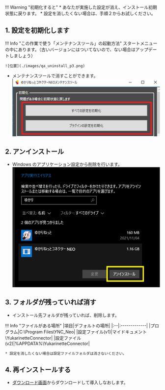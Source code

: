 
!!! Warning "初期化すると"
    * あなたが実施した設定が消え、インストール初期状態に戻ります。
    * 設定を消したくない場合は、手順２からお試しください。


## 1. 設定を初期化します

!!! Info "この作業で使う「メンテナンスツール」の起動方法"
    スタートメニューの中にあります。（古いバージョンにはついてないので、ない場合はアップデートしましょう）

    ![位置](./images/qa_uninstall_p3.png)


* メンテナンスツールで消すことができます。
![メンテナンスツール](images/qa_uninstall_p2.png)


## 2. アンインストール

* Windows のアプリケーション設定から削除を行います。
![アンインストール](images/qa_uninstall_p1.png)

## 3. フォルダが残っていれば消す

* インストール先フォルダが残っていれば、削除します。

!!! Info "ファイルがある場所"
    |項目|デフォルトの場所|
    |:--|:-------------|
    |プログラム|C:\Program Files\YNC_Neo|
    |設定ファイル(v1)|マイドキュメント\YukarinetteConnector|
    |設定ファイル(v2)|%APPDATA%\YukarinetteConnector|

    * 設定を消したくない場合は設定ファイルフォルダは消さないください。

## 4. 再インストールする

* [ダウンロード画面](../download.md)からダウンロードして導入しなおします。
